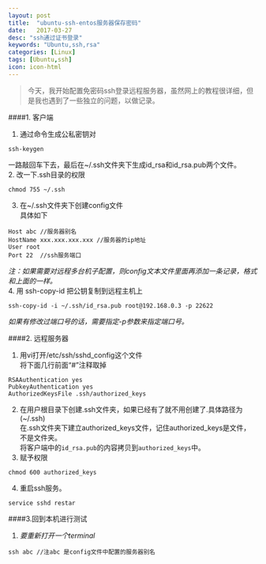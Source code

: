 ```yaml
---
layout: post
title:  "ubuntu-ssh-entos服务器保存密码"
date:   2017-03-27
desc: "ssh通过证书登录"
keywords: "Ubuntu,ssh,rsa"
categories: [Linux]
tags: [Ubuntu,ssh]
icon: icon-html
---
```


>今天，我开始配置免密码ssh登录远程服务器，虽然网上的教程很详细，但是我也遇到了一些独立的问题，以做记录。  

####1. 客户端    
1.  通过命令生成公私密钥对  
```terminal
ssh-keygen     
``` 
一路敲回车下去，最后在~/.ssh文件夹下生成id_rsa和id_rsa.pub两个文件。  
2. 改一下.ssh目录的权限  
```terminal
chmod 755 ~/.ssh
```
3. 在~/.ssh文件夹下创建config文件  
具体如下  
```terminal
Host abc //服务器别名 
HostName xxx.xxx.xxx.xxx //服务器的ip地址 
User root   
Port 22  //ssh服务端口   
```
_注：如果需要对远程多台机子配置，则config文本文件里面再添加一条记录，格式
和上面的一样。_  
4. 用 ssh-copy-id 把公钥复制到远程主机上  
```terminal
ssh-copy-id -i ~/.ssh/id_rsa.pub root@192.168.0.3 -p 22622
```
_如果有修改过端口号的话，需要指定-p参数来指定端口号。_  

####2. 远程服务器
1. 用vi打开/etc/ssh/sshd_config这个文件   
将下面几行前面“#”注释取掉   
```termianl  
RSAAuthentication yes 
PubkeyAuthentication yes 
AuthorizedKeysFile .ssh/authorized_keys 
```
2. 在用户根目录下创建.ssh文件夹，如果已经有了就不用创建了.具体路径为(~/.ssh)   
在.ssh文件夹下建立authorized_keys文件，记住authorized_keys是文件，不是文件夹。  
将客户端中的`id_rsa.pub`的内容拷贝到`authorized_keys`中。  
3. 赋予权限  
```termianl  
chmod 600 authorized_keys
```
4. 重启ssh服务。  
```termianl  
service sshd restar
```

####3.回到本机进行测试
1. _要重新打开一个terminal_  
```terminal  
ssh abc //注abc 是config文件中配置的服务器别名
```



















